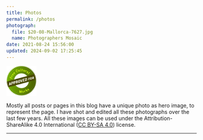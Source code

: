 ```yaml
---
title: Photos
permalink: /photos
photograph:
  file: $20-08-Mallorca-7627.jpg
  name: Photographers Mosaic
date: 2021-08-24 15:56:00
updated: 2024-09-02 17:25:45
---
```


<div><img src="/images/cc-free-culture.png" class="float-element" style="width:5rem;" /></div>

Mostly all posts or pages in this blog have a unique photo as hero image, to represent the page. I have shot and edited all these photographs over the last few years. All these images can be used under the Attribution-ShareAlike 4.0 International ([CC BY-SA 4.0](https://creativecommons.org/licenses/by-sa/4.0/)) license.

---